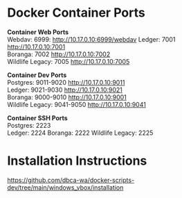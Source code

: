 # Docker Container Ports

**Container Web Ports**   
Webdav: 6999: http://10.17.0.10:6999/webdav
Ledger: 7001 http://10.17.0.10:7001   
Boranga: 7002 http://10.17.0.10:7002   
Wildlife Legacy: 7005 http://10.17.0.10:7005   

**Container Dev Ports**   
Postgres: 9011-9020 http://10.17.0.10:9011   
Ledger: 9021-9030 http://10.17.0.10:9021   
Boranga: 9000-9010 http://10.17.0.10:9001  
Wildlife Legacy: 9041-9050 http://10.17.0.10:9041  

**Container SSH Ports**   
Postgres: 2223  
Ledger: 2224
Boranga: 2222
Wildlife Legacy: 2225

# Installation Instructions
https://github.com/dbca-wa/docker-scripts-dev/tree/main/windows_vbox/installation

